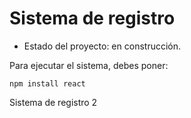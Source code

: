 <h1>Sistema de registro</h1>

- Estado del proyecto:  en construcción.

Para ejecutar el sistema, debes poner: 

```npm install react```

Sistema de registro 2
